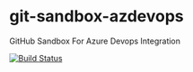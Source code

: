 # git-sandbox-azdevops
GitHub Sandbox For Azure Devops Integration

[![Build Status](https://dev.azure.com/bdudick/github-sandbox/_apis/build/status/github-sandbox-CI?branchName=master)](https://dev.azure.com/bdudick/github-sandbox/_build/latest?definitionId=27&branchName=development)
